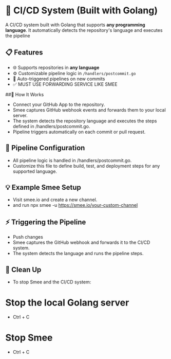 # 🚀  CI/CD System (Built with Golang)

A  CI/CD system built with Golang that supports **any programming language**. It automatically detects the repository's language and executes the pipeline 

## 📋 Features
- 🌐 Supports repositories in **any language**
- ⚙️ Customizable pipeline logic in `/handlers/postcommit.go`
- 🔄 Auto-triggered pipelines on new commits
- ✅ MUST USE FORWARDING SERVICE LIKE SMEE 

 ##🧪 How It Works
- Connect your GitHub App to the repository.
- Smee captures GitHub webhook events and forwards them to your local server.
- The system detects the repository language and executes the steps defined in /handlers/postcommit.go.
- Pipeline triggers automatically on each commit or pull request.
## 📁 Pipeline Configuration
- All pipeline logic is handled in /handlers/postcommit.go.
- Customize this file to define build, test, and deployment steps for any supported language.
##  💡 Example Smee Setup
- Visit smee.io and create a new channel.
- and run  npx smee -u https://smee.io/your-custom-channel
##  ⚡ Triggering the Pipeline
- Push changes
- Smee captures the GitHub webhook and forwards it to the CI/CD system.
- The system detects the language and runs the pipeline steps.
##  💾 Clean Up
- To stop Smee and the CI/CD system:

# Stop the local Golang server
- Ctrl + C

# Stop Smee
- Ctrl + C
